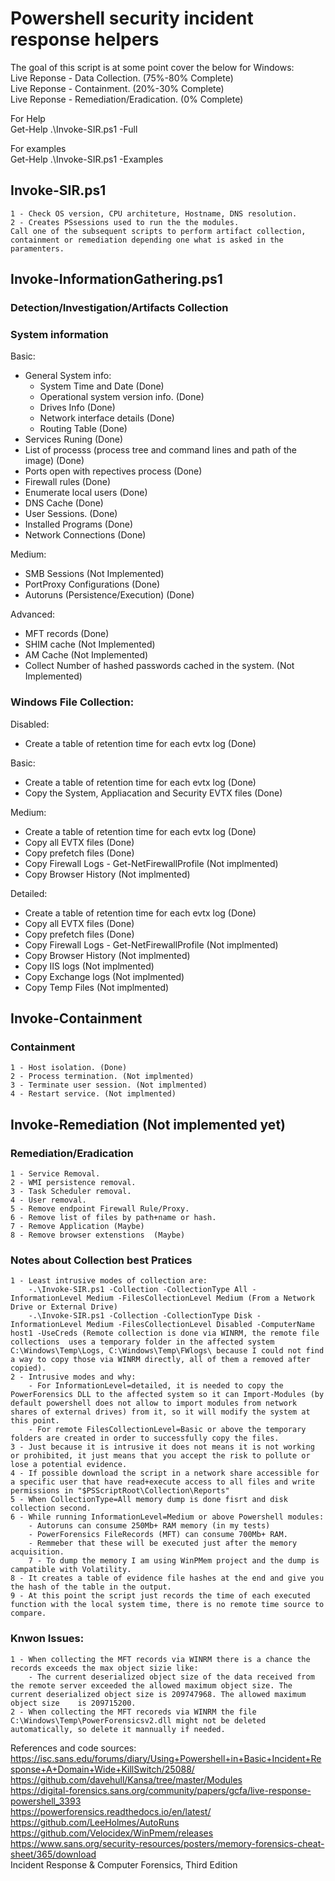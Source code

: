 # Powershell security incident response helpers  
  
The goal of this script is at some point cover the below for Windows:    
    Live Reponse - Data Collection.                              (75%-80% Complete)    
    Live Reponse - Containment.                                  (20%-30% Complete)    
    Live Reponse - Remediation/Eradication.                      (0% Complete)    

For Help  
Get-Help .\Invoke-SIR.ps1 -Full

For examples  
Get-Help .\Invoke-SIR.ps1 -Examples  

## Invoke-SIR.ps1
    1 - Check OS version, CPU architeture, Hostname, DNS resolution.  
    2 - Creates PSsessions used to run the the modules.  
    Call one of the subsequent scripts to perform artifact collection, containment or remediation depending one what is asked in the paramenters.  

## Invoke-InformationGathering.ps1

### Detection/Investigation/Artifacts Collection  
### System information  
Basic:  
- General System info:  
    - System Time and Date                                                          (Done)   
    - Operational system version info.                                              (Done)  
    - Drives Info                                                                   (Done)                           
    - Network interface details                                                     (Done)    
    - Routing Table                                                                 (Done)   
- Services Runing                                                                     (Done)   
- List of processs (process tree and command lines and path of the image)             (Done)  
- Ports open with repectives process                                                  (Done)    
- Firewall rules                                                                      (Done)   
- Enumerate local users                                                               (Done)   
- DNS Cache                                                                           (Done)  
- User Sessions.                                                                      (Done)  
- Installed Programs                                                                  (Done)  
- Network Connections                                                                 (Done)   

Medium:  
- SMB Sessions                                                                       (Not Implemented)  
- PortProxy Configurations                                                           (Done)  
- Autoruns (Persistence/Execution)                                                   (Done)  

Advanced:  
- MFT records                                                                       (Done)  
- SHIM cache                                                                        (Not Implemented)  
- AM Cache                                                                          (Not Implemented)  
- Collect Number of hashed passwords cached in the system.                          (Not Implemented)  

### Windows File Collection:  
Disabled:  
- Create a table of retention time for each evtx log (Done)  

Basic:
- Create a table of retention time for each evtx log (Done)  
- Copy the System, Appliacation and Security EVTX files (Done)  

Medium:
- Create a table of retention time for each evtx log (Done)  
- Copy all EVTX files (Done)  
- Copy prefetch files (Done)  
- Copy Firewall Logs - Get-NetFirewallProfile (Not implmented)
- Copy Browser History (Not implmented)

Detailed:
- Create a table of retention time for each evtx log (Done)  
- Copy all EVTX files (Done)  
- Copy prefetch files (Done)  
- Copy Firewall Logs - Get-NetFirewallProfile (Not implmented)  
- Copy Browser History (Not implmented)  
- Copy IIS logs (Not implmented)  
- Copy Exchange logs (Not implmented)  
- Copy Temp Files (Not implmented)  

## Invoke-Containment  
### Containment  
    1 - Host isolation. (Done)
    2 - Process termination. (Not implmented)  
    3 - Terminate user session. (Not implmented)  
    4 - Restart service. (Not implmented)  

## Invoke-Remediation  (Not implemented yet)
### Remediation/Eradication  
    1 - Service Removal.  
    2 - WMI persistence removal.  
    3 - Task Scheduler removal.  
    4 - User removal.  
    5 - Remove endpoint Firewall Rule/Proxy.  
    6 - Remove list of files by path+name or hash.  
    7 - Remove Application (Maybe)  
    8 - Remove browser extenstions  (Maybe)  

### Notes about Collection best Pratices
    1 - Least intrusive modes of collection are:  
        -.\Invoke-SIR.ps1 -Collection -CollectionType All -InformationLevel Medium -FilesCollectionLevel Medium (From a Network Drive or External Drive)  
        -.\Invoke-SIR.ps1 -Collection -CollectionType Disk -InformationLevel Medium -FilesCollectionLevel Disabled -ComputerName host1 -UseCreds (Remote collection is done via WINRM, the remote file collections  uses a temporary folder in the affected system C:\Windows\Temp\Logs, C:\Windows\Temp\FWlogs\ because I could not find a way to copy those via WINRM directly, all of them a removed after copied).  
    2 - Intrusive modes and why:  
        - For InformationLevel=detailed, it is needed to copy the PowerForensics DLL to the affected system so it can Import-Modules (by default powershell does not allow to import modules from network shares of external drives) from it, so it will modify the system at this point.  
        - For remote FilesCollectionLevel=Basic or above the temporary folders are created in order to successfully copy the files.  
    3 - Just because it is intrusive it does not means it is not working or prohibited, it just means that you accept the risk to pollute or lose a potential evidence.  
    4 - If possible download the script in a network share accessible for a specific user that have read+execute access to all files and write permissions in "$PSScriptRoot\Collection\Reports"
    5 - When CollectionType=All memory dump is done fisrt and disk collection second.
    6 - While running InformationLevel=Medium or above Powershell modules:
        - Autoruns can consume 250Mb+ RAM memory (in my tests)
        - PowerForensics FileRecords (MFT) can consume 700Mb+ RAM.
        - Remmeber that these will be executed just after the memory acquisition.
        7 - To dump the memory I am using WinPMem project and the dump is campatible with Volatility.
    8 - It creates a table of evidence file hashes at the end and give you the hash of the table in the output.
    9 - At this point the script just records the time of each executed function with the local system time, there is no remote time source to compare.

### Knwon Issues:
    1 - When collecting the MFT records via WINRM there is a chance the records exceeds the max object sizie like:  
        - The current deserialized object size of the data received from the remote server exceeded the allowed maximum object size. The current deserialized object size is 209747968. The allowed maximum object size    is 209715200.  
    2 - When collecting the MFT recoreds via WINRM the file C:\Windows\Temp\PowerForensicsv2.dll might not be deleted automatically, so delete it mannually if needed.  

References and code sources:  
https://isc.sans.edu/forums/diary/Using+Powershell+in+Basic+Incident+Response+A+Domain+Wide+KillSwitch/25088/  
https://github.com/davehull/Kansa/tree/master/Modules  
https://digital-forensics.sans.org/community/papers/gcfa/live-response-powershell_3393  
https://powerforensics.readthedocs.io/en/latest/  
https://github.com/LeeHolmes/AutoRuns  
https://github.com/Velocidex/WinPmem/releases  
https://www.sans.org/security-resources/posters/memory-forensics-cheat-sheet/365/download   
Incident Response & Computer Forensics, Third Edition  